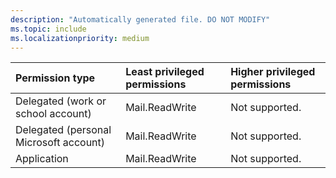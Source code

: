 ```yaml
---
description: "Automatically generated file. DO NOT MODIFY"
ms.topic: include
ms.localizationpriority: medium
---
```


|Permission type|Least privileged permissions|Higher privileged permissions|
|:---|:---|:---|
|Delegated (work or school account)|Mail.ReadWrite|Not supported.|
|Delegated (personal Microsoft account)|Mail.ReadWrite|Not supported.|
|Application|Mail.ReadWrite|Not supported.|

